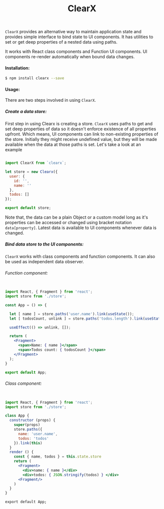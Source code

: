 <h1 align="center">ClearX</h1>
<br />

`ClearX` provides an alternative way to maintain application state and provides simple interface to bind state to UI components. It has utilities to set or get deep properties of a nested data using paths.

It works with React class components and Function UI components. UI components re-render automatically when bound data changes.

#### Installation:

```sh
$ npm install clearx --save
```

#### Usage:

There are two steps involved in using `ClearX`.

##### Create a data store:

First step in using Clearx is creating a store. `ClearX` uses paths to get and set deep properties of data so it doesn't enforce existence of all properties upfront. Which means, UI components can link to non-existing properties of the store. Initially they might receive undefined value, but they will be made available when the data at those paths is set. Let's take a look at an example

```javascript

import ClearX from `clearx`;

let store = new Clearx({
  user: {
    id: '',
    name: ''
  },
  todos: []
});

export default store;

```
Note that, the data can be a plain Object or a custom model long as it's properties can be accessed or changed using bracket notation  `data[property]`. Latest data is available to UI components whenever data is changed.

##### Bind data store to the UI components:

`ClearX` works with class components and function components. It can also be used as independent data observer.

###### Function component:

```jsx

import React, { Fragment } from 'react';
import store from './store';

const App = () => {

  let [ name ] = store.paths('user.name').link(useState());
  let [ todosCount, unlink ] = store.paths('todos.length').link(useState());

  useEffect(() => unlink, []);

  return (
    <Fragment>
      <span>Name: { name }</span>
      <span>Todos count: { todosCount }</span>
    </Fragment>
  );
}

export default App;

```

###### Class component:

```jsx

import React, { Fragment } from 'react';
import store from './store';

class App {
  constructor (props) {
    super(props)
    store.paths({
      name: 'user.name',
      todos: 'todos'
    }).link(this)
  }
  render () {
    const { name, todos } = this.state.store
    return (
      <Fragment>
        <div>name: { name }</div>
        <div>todos: { JSON.stringify(todos) } </div>
      <Fragment/>
    )
  }
}

export default App;

```
